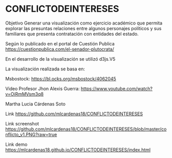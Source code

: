 # CONFLICTODEINTERESES

Objetivo Generar una visualización como ejercicio académico que permita explorar las presuntas relaciones entre algunos personajes políticos y sus familiares que presenta contratación con entidades del estado.

Según lo publicado en el portal de Cuestión Publica https://cuestionpublica.com/el-senador-plutocrata/

En el desarrollo de la visualización se utilizó d3js.V5

La visualización realizada se basa en:

Msbostock: https://bl.ocks.org/msbostock/4062045

Video Profesor Jhon Alexis Guerra: https://www.youtube.com/watch?v=OiRmMVsm3q8

Martha Lucia Cárdenas Soto

Link https://github.com/mlcardenas18/CONFLICTODEINTERESES

Link screenshot https://github.com/mlcardenas18/CONFLICTODEINTERESES/blob/master/conflicto_v1.PNG?raw=true

Link demo https://mlcardenas18.github.io/CONFLICTODEINTERESES/index.html
